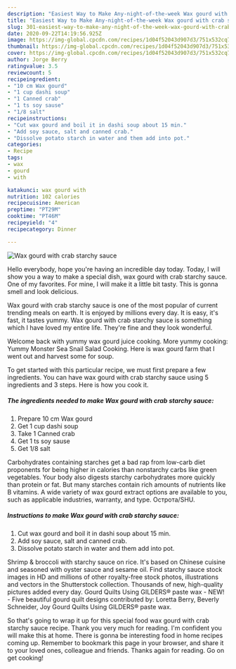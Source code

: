 ```yaml
---
description: "Easiest Way to Make Any-night-of-the-week Wax gourd with crab starchy sauce"
title: "Easiest Way to Make Any-night-of-the-week Wax gourd with crab starchy sauce"
slug: 301-easiest-way-to-make-any-night-of-the-week-wax-gourd-with-crab-starchy-sauce
date: 2020-09-22T14:19:56.925Z
image: https://img-global.cpcdn.com/recipes/1d04f52043d907d3/751x532cq70/wax-gourd-with-crab-starchy-sauce-recipe-main-photo.jpg
thumbnail: https://img-global.cpcdn.com/recipes/1d04f52043d907d3/751x532cq70/wax-gourd-with-crab-starchy-sauce-recipe-main-photo.jpg
cover: https://img-global.cpcdn.com/recipes/1d04f52043d907d3/751x532cq70/wax-gourd-with-crab-starchy-sauce-recipe-main-photo.jpg
author: Jorge Berry
ratingvalue: 3.5
reviewcount: 5
recipeingredient:
- "10 cm Wax gourd"
- "1 cup dashi soup"
- "1 Canned crab"
- "1 ts soy sause"
- "1/8 salt"
recipeinstructions:
- "Cut wax gourd and boil it in dashi soup about 15 min."
- "Add soy sauce, salt and canned crab."
- "Dissolve potato starch in water and them add into pot."
categories:
- Recipe
tags:
- wax
- gourd
- with

katakunci: wax gourd with 
nutrition: 102 calories
recipecuisine: American
preptime: "PT29M"
cooktime: "PT46M"
recipeyield: "4"
recipecategory: Dinner

---
```



![Wax gourd with crab starchy sauce](https://img-global.cpcdn.com/recipes/1d04f52043d907d3/751x532cq70/wax-gourd-with-crab-starchy-sauce-recipe-main-photo.jpg)

Hello everybody, hope you're having an incredible day today. Today, I will show you a way to make a special dish, wax gourd with crab starchy sauce. One of my favorites. For mine, I will make it a little bit tasty. This is gonna smell and look delicious.

Wax gourd with crab starchy sauce is one of the most popular of current trending meals on earth. It is enjoyed by millions every day. It is easy, it's fast, it tastes yummy. Wax gourd with crab starchy sauce is something which I have loved my entire life. They're fine and they look wonderful.

Welcome back with yummy wax gourd juice cooking. More yummy cooking: Yummy Monster Sea Snail Salad Cooking. Here is wax gourd farm that I went out and harvest some for soup.


To get started with this particular recipe, we must first prepare a few ingredients. You can have wax gourd with crab starchy sauce using 5 ingredients and 3 steps. Here is how you cook it.

<!--inarticleads1-->

##### The ingredients needed to make Wax gourd with crab starchy sauce:

1. Prepare 10 cm Wax gourd
1. Get 1 cup dashi soup
1. Take 1 Canned crab
1. Get 1 ts soy sause
1. Get 1/8 salt


Carbohydrates containing starches get a bad rap from low-carb diet proponents for being higher in calories than nonstarchy carbs like green vegetables. Your body also digests starchy carbohydrates more quickly than protein or fat. But many starches contain rich amounts of nutrients like B vitamins. A wide variety of wax gourd extract options are available to you, such as applicable industries, warranty, and type. Острота/SHU. 

<!--inarticleads2-->

##### Instructions to make Wax gourd with crab starchy sauce:

1. Cut wax gourd and boil it in dashi soup about 15 min.
1. Add soy sauce, salt and canned crab.
1. Dissolve potato starch in water and them add into pot.


Shrimp &amp; broccoli with starchy sauce on rice. It&#39;s based on Chinese cuisine and seasoned with oyster sauce and sesame oil. Find starchy sauce stock images in HD and millions of other royalty-free stock photos, illustrations and vectors in the Shutterstock collection. Thousands of new, high-quality pictures added every day. Gourd Quilts Using GILDERS® paste wax - NEW! - Five beautiful gourd quilt designs contributed by: Loretta Berry, Beverly Schneider, Joy Gourd Quilts Using GILDERS® paste wax. 

So that's going to wrap it up for this special food wax gourd with crab starchy sauce recipe. Thank you very much for reading. I'm confident you will make this at home. There is gonna be interesting food in home recipes coming up. Remember to bookmark this page in your browser, and share it to your loved ones, colleague and friends. Thanks again for reading. Go on get cooking!

